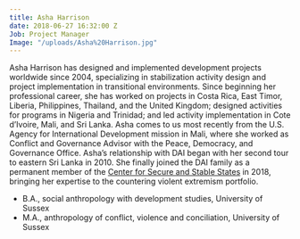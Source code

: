 ```yaml
---
title: Asha Harrison
date: 2018-06-27 16:32:00 Z
Job: Project Manager
Image: "/uploads/Asha%20Harrison.jpg"
---
```


Asha Harrison has designed and implemented development projects worldwide since 2004, specializing in stabilization activity design and project implementation in transitional environments. Since beginning her professional career, she has worked on projects in Costa Rica, East Timor, Liberia, Philippines, Thailand, and the United Kingdom; designed activities for programs in Nigeria and Trinidad; and led activity implementation in Cote d’Ivoire, Mali, and Sri Lanka. Asha comes to us most recently from the U.S. Agency for International Development mission in Mali, where she worked as Conflict and Governance Advisor with the Peace, Democracy, and Governance Office. Asha’s relationship with DAI began with her second tour to eastern Sri Lanka in 2010. She finally joined the DAI family as a permanent member of the [Center for Secure and Stable States](https://www.dai.com/our-work/solutions/fragile-states) in 2018, bringing her expertise to the countering violent extremism portfolio.

<!--more-->

* B.A., social anthropology with development studies, University of Sussex
* M.A., anthropology of conflict, violence and conciliation, University of Sussex